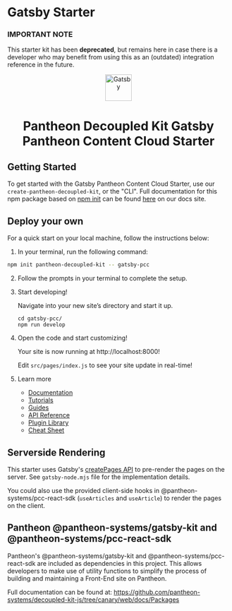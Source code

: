 # Gatsby Starter

### IMPORTANT NOTE

This starter kit has been **deprecated**, but remains here in case there is a
developer who may benefit from using this as an (outdated) integration reference
in the future.

<p align="center">
  <a href="https://www.gatsbyjs.com/?utm_source=starter&utm_medium=readme&utm_campaign=minimal-starter">
    <img alt="Gatsby" src="https://www.gatsbyjs.com/Gatsby-Monogram.svg" width="60" />
  </a>
</p>
<h1 align="center">
  Pantheon Decoupled Kit Gatsby Pantheon Content Cloud Starter
</h1>

## Getting Started

To get started with the Gatsby Pantheon Content Cloud Starter, use our
`create-pantheon-decoupled-kit`, or the "CLI". Full documentation for this npm
package based on [npm init](https://docs.npmjs.com/cli/v8/commands/npm-init) can
be found
[here](https://decoupledkit.pantheon.io/docs/frontend-starters/using-the-cli) on
our docs site.

## Deploy your own

For a quick start on your local machine, follow the instructions below:

1. In your terminal, run the following command:

```bash
npm init pantheon-decoupled-kit -- gatsby-pcc
```

2. Follow the prompts in your terminal to complete the setup.

3. Start developing!

   Navigate into your new site’s directory and start it up.

   ```shell
   cd gatsby-pcc/
   npm run develop
   ```

4. Open the code and start customizing!

   Your site is now running at http://localhost:8000!

   Edit `src/pages/index.js` to see your site update in real-time!

5. Learn more

   - [Documentation](https://www.gatsbyjs.com/docs/?utm_source=starter&utm_medium=readme&utm_campaign=minimal-starter)
   - [Tutorials](https://www.gatsbyjs.com/docs/tutorial/?utm_source=starter&utm_medium=readme&utm_campaign=minimal-starter)
   - [Guides](https://www.gatsbyjs.com/docs/how-to/?utm_source=starter&utm_medium=readme&utm_campaign=minimal-starter)
   - [API Reference](https://www.gatsbyjs.com/docs/api-reference/?utm_source=starter&utm_medium=readme&utm_campaign=minimal-starter)
   - [Plugin Library](https://www.gatsbyjs.com/plugins?utm_source=starter&utm_medium=readme&utm_campaign=minimal-starter)
   - [Cheat Sheet](https://www.gatsbyjs.com/docs/cheat-sheet/?utm_source=starter&utm_medium=readme&utm_campaign=minimal-starter)

## Serverside Rendering

This starter uses Gatsby's
[createPages API](https://www.gatsbyjs.com/docs/creating-and-modifying-pages/)
to pre-render the pages on the server. See `gatsby-node.mjs` file for the
implementation details.

You could also use the provided client-side hooks in
@pantheon-systems/pcc-react-sdk (`useArticles` and `useArticle`) to render the
pages on the client.

## Pantheon @pantheon-systems/gatsby-kit and @pantheon-systems/pcc-react-sdk

Pantheon's @pantheon-systems/gatsby-kit and @pantheon-systems/pcc-react-sdk are
included as dependencies in this project. This allows developers to make use of
utility functions to simplify the process of building and maintaining a
Front-End site on Pantheon.

Full documentation can be found at:
https://github.com/pantheon-systems/decoupled-kit-js/tree/canary/web/docs/Packages
